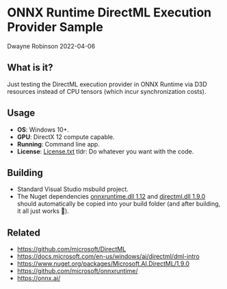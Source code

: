# ONNX Runtime DirectML Execution Provider Sample

Dwayne Robinson 2022-04-06

## What is it?
Just testing the DirectML execution provider in ONNX Runtime via D3D resources instead of CPU tensors (which incur synchronization costs).

## Usage
- **OS**: Windows 10+.
- **GPU**: DirectX 12 compute capable.
- **Running**: Command line app.
- **License**: [License.txt](License.txt) tldr: Do whatever you want with the code.

## Building
- Standard Visual Studio msbuild project.
- The Nuget dependencies [onnxruntime.dll 1.12](https://www.nuget.org/packages/Microsoft.ML.OnnxRuntime.DirectML/) and [directml.dll 1.9.0](https://www.nuget.org/packages/Microsoft.AI.DirectML/) should automatically be copied into your build folder (and after building, it all just works 🤞).

## Related
- https://github.com/microsoft/DirectML
- https://docs.microsoft.com/en-us/windows/ai/directml/dml-intro
- https://www.nuget.org/packages/Microsoft.AI.DirectML/1.9.0
- https://github.com/microsoft/onnxruntime/
- https://onnx.ai/
